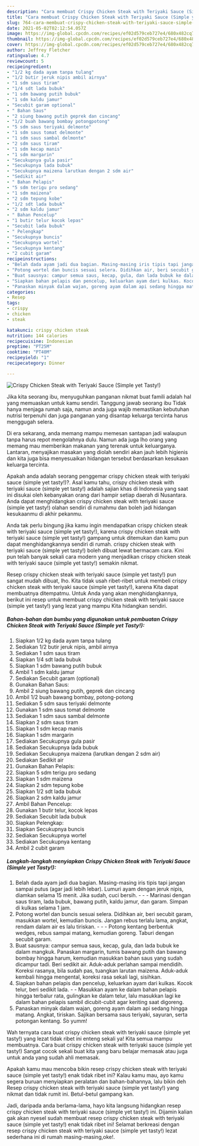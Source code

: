 ```yaml
---
description: "Cara membuat Crispy Chicken Steak with Teriyaki Sauce (Simple yet Tasty!) yang nikmat Untuk Jualan"
title: "Cara membuat Crispy Chicken Steak with Teriyaki Sauce (Simple yet Tasty!) yang nikmat Untuk Jualan"
slug: 764-cara-membuat-crispy-chicken-steak-with-teriyaki-sauce-simple-yet-tasty-yang-nikmat-untuk-jualan
date: 2021-05-02T02:12:54.057Z
image: https://img-global.cpcdn.com/recipes/ef02d579ceb727e4/680x482cq70/crispy-chicken-steak-with-teriyaki-sauce-simple-yet-tasty-foto-resep-utama.jpg
thumbnail: https://img-global.cpcdn.com/recipes/ef02d579ceb727e4/680x482cq70/crispy-chicken-steak-with-teriyaki-sauce-simple-yet-tasty-foto-resep-utama.jpg
cover: https://img-global.cpcdn.com/recipes/ef02d579ceb727e4/680x482cq70/crispy-chicken-steak-with-teriyaki-sauce-simple-yet-tasty-foto-resep-utama.jpg
author: Jeffrey Fletcher
ratingvalue: 4.7
reviewcount: 5
recipeingredient:
- "1/2 kg dada ayam tanpa tulang"
- "1/2 butir jeruk nipis ambil airnya"
- "1 sdm saus tiram"
- "1/4 sdt lada bubuk"
- "1 sdm bawang putih bubuk"
- "1 sdm kaldu jamur"
- "Secubit garam optional"
- " Bahan Saus"
- "2 siung bawang putih geprek dan cincang"
- "1/2 buah bawang bombay potongpotong"
- "5 sdm saus teriyaki delmonte"
- "1 sdm saus tomat delmonte"
- "1 sdm saus sambal delmonte"
- "2 sdm saus tiram"
- "1 sdm kecap manis"
- "1 sdm margarin"
- "Secukupnya gula pasir"
- "Secukupnya lada bubuk"
- "Secukupnya maizena larutkan dengan 2 sdm air"
- "Sedikit air"
- " Bahan Pelapis"
- "5 sdm terigu pro sedang"
- "1 sdm maizena"
- "2 sdm tepung kobe"
- "1/2 sdt lada bubuk"
- "2 sdm kaldu jamur"
- " Bahan Pencelup"
- "1 butir telur kocok lepas"
- "Secubit lada bubuk"
- " Pelengkap"
- "Secukupnya buncis"
- "Secukupnya wortel"
- "Secukupnya kentang"
- "2 cubit garam"
recipeinstructions:
- "Belah dada ayam jadi dua bagian. Masing-masing iris tipis tapi jangan sampai putus (agar jadi lebih lebar). Lumuri ayam dengan jeruk nipis, diamkan selama 15 menit. Jika sudah, cuci bersih.  - Marinasi dengan saus tiram, lada bubuk, bawang putih, kaldu jamur, dan garam. Simpan di kulkas selama 1 jam."
- "Potong wortel dan buncis sesuai selera. Didihkan air, beri secubit garam, masukkan wortel, kemudian buncis. Jangan rebus terlalu lama, angkat, rendam dalam air es lalu tiriskan.  - Potong kentang berbentuk wedges, rebus sampai matang, kemudian goreng. Taburi dengan secubit garam."
- "Buat sausnya: campur semua saus, kecap, gula, dan lada bubuk ke dalam mangkuk. Panaskan margarin, tumis bawang putih dan bawang bombay hingga harum, kemudian masukkan bahan saus yang sudah dicampur tadi. Beri sedikit air. Aduk-aduk perlahan sampai mendidih. Koreksi rasanya, bila sudah pas, tuangkan larutan maizena. Aduk-aduk kembali hingga mengental, koreksi rasa sekali lagi, sisihkan."
- "Siapkan bahan pelapis dan pencelup, keluarkan ayam dari kulkas. Kocok telur, beri sedikit lada. - Masukkan ayam ke dalam bahan pelapis hingga terbalur rata, gulingkan ke dalam telur, lalu masukkan lagi ke dalam bahan pelapis sambil dicubit-cubit agar keriting saat digoreng."
- "Panaskan minyak dalam wajan, goreng ayam dalam api sedang hingga matang. Angkat, tiriskan. Sajikan bersama saus teriyaki, sayuran, serta potongan kentang. So yumm!"
categories:
- Resep
tags:
- crispy
- chicken
- steak

katakunci: crispy chicken steak 
nutrition: 144 calories
recipecuisine: Indonesian
preptime: "PT25M"
cooktime: "PT40M"
recipeyield: "1"
recipecategory: Dinner

---
```



![Crispy Chicken Steak with Teriyaki Sauce (Simple yet Tasty!)](https://img-global.cpcdn.com/recipes/ef02d579ceb727e4/680x482cq70/crispy-chicken-steak-with-teriyaki-sauce-simple-yet-tasty-foto-resep-utama.jpg)

Jika kita seorang ibu, menyuguhkan panganan nikmat buat famili adalah hal yang memuaskan untuk kamu sendiri. Tanggung jawab seorang ibu Tidak hanya menjaga rumah saja, namun anda juga wajib memastikan kebutuhan nutrisi terpenuhi dan juga panganan yang disantap keluarga tercinta harus menggugah selera.

Di era  sekarang, anda memang mampu memesan santapan jadi walaupun tanpa harus repot mengolahnya dulu. Namun ada juga lho orang yang memang mau memberikan makanan yang terenak untuk keluarganya. Lantaran, menyajikan masakan yang diolah sendiri akan jauh lebih higienis dan kita juga bisa menyesuaikan hidangan tersebut berdasarkan kesukaan keluarga tercinta. 



Apakah anda adalah seorang penggemar crispy chicken steak with teriyaki sauce (simple yet tasty!)?. Asal kamu tahu, crispy chicken steak with teriyaki sauce (simple yet tasty!) adalah sajian khas di Indonesia yang saat ini disukai oleh kebanyakan orang dari hampir setiap daerah di Nusantara. Anda dapat menghidangkan crispy chicken steak with teriyaki sauce (simple yet tasty!) olahan sendiri di rumahmu dan boleh jadi hidangan kesukaanmu di akhir pekanmu.

Anda tak perlu bingung jika kamu ingin mendapatkan crispy chicken steak with teriyaki sauce (simple yet tasty!), karena crispy chicken steak with teriyaki sauce (simple yet tasty!) gampang untuk ditemukan dan kamu pun dapat menghidangkannya sendiri di rumah. crispy chicken steak with teriyaki sauce (simple yet tasty!) boleh dibuat lewat bermacam cara. Kini pun telah banyak sekali cara modern yang menjadikan crispy chicken steak with teriyaki sauce (simple yet tasty!) semakin nikmat.

Resep crispy chicken steak with teriyaki sauce (simple yet tasty!) pun sangat mudah dibuat, lho. Kita tidak usah ribet-ribet untuk membeli crispy chicken steak with teriyaki sauce (simple yet tasty!), karena Kita dapat membuatnya ditempatmu. Untuk Anda yang akan menghidangkannya, berikut ini resep untuk membuat crispy chicken steak with teriyaki sauce (simple yet tasty!) yang lezat yang mampu Kita hidangkan sendiri.

<!--inarticleads1-->

##### Bahan-bahan dan bumbu yang digunakan untuk pembuatan Crispy Chicken Steak with Teriyaki Sauce (Simple yet Tasty!):

1. Siapkan 1/2 kg dada ayam tanpa tulang
1. Sediakan 1/2 butir jeruk nipis, ambil airnya
1. Sediakan 1 sdm saus tiram
1. Siapkan 1/4 sdt lada bubuk
1. Siapkan 1 sdm bawang putih bubuk
1. Ambil 1 sdm kaldu jamur
1. Sediakan Secubit garam (optional)
1. Gunakan  Bahan Saus:
1. Ambil 2 siung bawang putih, geprek dan cincang
1. Ambil 1/2 buah bawang bombay, potong-potong
1. Sediakan 5 sdm saus teriyaki delmonte
1. Gunakan 1 sdm saus tomat delmonte
1. Sediakan 1 sdm saus sambal delmonte
1. Siapkan 2 sdm saus tiram
1. Siapkan 1 sdm kecap manis
1. Siapkan 1 sdm margarin
1. Sediakan Secukupnya gula pasir
1. Sediakan Secukupnya lada bubuk
1. Sediakan Secukupnya maizena (larutkan dengan 2 sdm air)
1. Sediakan Sedikit air
1. Gunakan  Bahan Pelapis:
1. Siapkan 5 sdm terigu pro sedang
1. Siapkan 1 sdm maizena
1. Siapkan 2 sdm tepung kobe
1. Siapkan 1/2 sdt lada bubuk
1. Siapkan 2 sdm kaldu jamur
1. Ambil  Bahan Pencelup:
1. Gunakan 1 butir telur, kocok lepas
1. Sediakan Secubit lada bubuk
1. Siapkan  Pelengkap:
1. Siapkan Secukupnya buncis
1. Sediakan Secukupnya wortel
1. Sediakan Secukupnya kentang
1. Ambil 2 cubit garam




<!--inarticleads2-->

##### Langkah-langkah menyiapkan Crispy Chicken Steak with Teriyaki Sauce (Simple yet Tasty!):

1. Belah dada ayam jadi dua bagian. Masing-masing iris tipis tapi jangan sampai putus (agar jadi lebih lebar). Lumuri ayam dengan jeruk nipis, diamkan selama 15 menit. Jika sudah, cuci bersih. -  - - Marinasi dengan saus tiram, lada bubuk, bawang putih, kaldu jamur, dan garam. Simpan di kulkas selama 1 jam.
1. Potong wortel dan buncis sesuai selera. Didihkan air, beri secubit garam, masukkan wortel, kemudian buncis. Jangan rebus terlalu lama, angkat, rendam dalam air es lalu tiriskan. -  - - Potong kentang berbentuk wedges, rebus sampai matang, kemudian goreng. Taburi dengan secubit garam.
1. Buat sausnya: campur semua saus, kecap, gula, dan lada bubuk ke dalam mangkuk. Panaskan margarin, tumis bawang putih dan bawang bombay hingga harum, kemudian masukkan bahan saus yang sudah dicampur tadi. Beri sedikit air. Aduk-aduk perlahan sampai mendidih. Koreksi rasanya, bila sudah pas, tuangkan larutan maizena. Aduk-aduk kembali hingga mengental, koreksi rasa sekali lagi, sisihkan.
1. Siapkan bahan pelapis dan pencelup, keluarkan ayam dari kulkas. Kocok telur, beri sedikit lada. - - Masukkan ayam ke dalam bahan pelapis hingga terbalur rata, gulingkan ke dalam telur, lalu masukkan lagi ke dalam bahan pelapis sambil dicubit-cubit agar keriting saat digoreng.
1. Panaskan minyak dalam wajan, goreng ayam dalam api sedang hingga matang. Angkat, tiriskan. Sajikan bersama saus teriyaki, sayuran, serta potongan kentang. So yumm!




Wah ternyata cara buat crispy chicken steak with teriyaki sauce (simple yet tasty!) yang lezat tidak ribet ini enteng sekali ya! Kita semua mampu membuatnya. Cara buat crispy chicken steak with teriyaki sauce (simple yet tasty!) Sangat cocok sekali buat kita yang baru belajar memasak atau juga untuk anda yang sudah ahli memasak.

Apakah kamu mau mencoba bikin resep crispy chicken steak with teriyaki sauce (simple yet tasty!) enak tidak ribet ini? Kalau kamu mau, ayo kamu segera buruan menyiapkan peralatan dan bahan-bahannya, lalu bikin deh Resep crispy chicken steak with teriyaki sauce (simple yet tasty!) yang nikmat dan tidak rumit ini. Betul-betul gampang kan. 

Jadi, daripada anda berlama-lama, hayo kita langsung hidangkan resep crispy chicken steak with teriyaki sauce (simple yet tasty!) ini. Dijamin kalian gak akan nyesel sudah membuat resep crispy chicken steak with teriyaki sauce (simple yet tasty!) enak tidak ribet ini! Selamat berkreasi dengan resep crispy chicken steak with teriyaki sauce (simple yet tasty!) lezat sederhana ini di rumah masing-masing,oke!.

